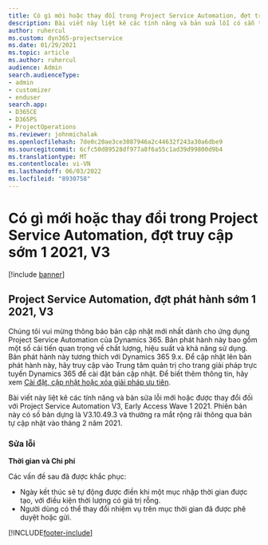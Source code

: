 ```yaml
---
title: Có gì mới hoặc thay đổi trong Project Service Automation, đợt truy cập sớm 1 2021, V3
description: Bài viết này liệt kê các tính năng và bản sửa lỗi có sẵn trong Project Service Automation Early Access Wave 1 2021, V3.
author: ruhercul
ms.custom: dyn365-projectservice
ms.date: 01/29/2021
ms.topic: article
ms.author: ruhercul
audience: Admin
search.audienceType:
- admin
- customizer
- enduser
search.app:
- D365CE
- D365PS
- ProjectOperations
ms.reviewer: johnmichalak
ms.openlocfilehash: 7de0c20ae3ce3087946a2c44632f243a30a6dbe9
ms.sourcegitcommit: 6cfc50d89528df977a8f6a55c1ad39d99800d9b4
ms.translationtype: MT
ms.contentlocale: vi-VN
ms.lasthandoff: 06/03/2022
ms.locfileid: "8930758"
---
```

# <a name="whats-new-or-changed-in-project-service-automation-early-access-wave-1-2021-v3"></a>Có gì mới hoặc thay đổi trong Project Service Automation, đợt truy cập sớm 1 2021, V3

[!include [banner](../includes/psa-now-project-operations.md)]

## <a name="project-service-automation-early-access-wave-1-2021-v3"></a>Project Service Automation, đợt phát hành sớm 1 2021, V3

Chúng tôi vui mừng thông báo bản cập nhật mới nhất dành cho ứng dụng Project Service Automation của Dynamics 365. Bản phát hành này bao gồm một số cải tiến quan trọng về chất lượng, hiệu suất và khả năng sử dụng. Bản phát hành này tương thích với Dynamics 365 9.x. Để cập nhật lên bản phát hành này, hãy truy cập vào Trung tâm quản trị cho trang giải pháp trực tuyến Dynamics 365 để cài đặt bản cập nhật. Để biết thêm thông tin, hãy xem [Cài đặt, cập nhật hoặc xóa giải pháp ưu tiên](/power-platform/admin/install-remove-preferred-solution).

Bài viết này liệt kê các tính năng và bản sửa lỗi mới hoặc được thay đổi đối với Project Service Automation V3, Early Access Wave 1 2021. Phiên bản này có số bản dựng là V3.10.49.3 và thường ra mắt rộng rãi thông qua bản tự cập nhật vào tháng 2 năm 2021.


### <a name="bug-fixes"></a>Sửa lỗi

**Thời gian và Chi phí**

Các vấn đề sau đã được khắc phục:

- Ngày kết thúc sẽ tự động được điền khi một mục nhập thời gian được tạo, với điều kiện thời lượng có giá trị rỗng.
- Người dùng có thể thay đổi nhiệm vụ trên mục thời gian đã được phê duyệt hoặc gửi.


[!INCLUDE[footer-include](../includes/footer-banner.md)]
